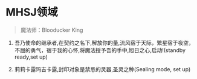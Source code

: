 # MHSJ领域

> 魔法师：Blooducker King

1. 吾乃使命的继承者,在契约之名下,解放你的量,流风宿于天际，繁星宿于夜空，不屈的勇气，宿于我的心怀,将魔法授予吾的手中,旭日之心,启动!(standby ready,set up)

2. 莉莉卡露玛吉卡露,封印对象是禁忌的灵器,圣灵之种(Sealing mode, set up)